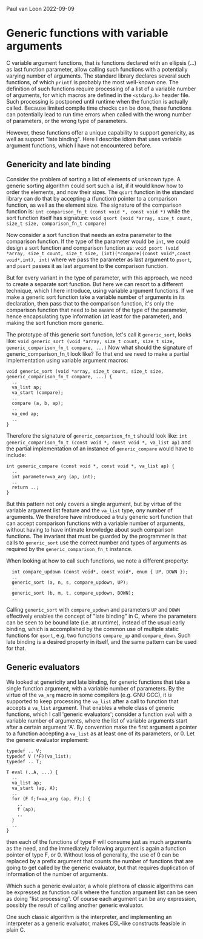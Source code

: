 
Paul van Loon
2022-09-09

Generic functions with variable arguments
=========================================

C variable argument functions, that is functions declared with an ellipsis (...) as last function parameter, allow calling such functions with a potentially varying number of arguments.
The standard library declares several such functions, of which `printf` is probably the most well-known one.
The definition of such functions require processing of a list of a variable number of arguments, for which macros are defined in the `<stdarg.h>` header file.
Such processing is postponed until runtime when the function is actually called. Because limited compile time checks can be done, these functions can potentially lead to run time errors when called with the wrong number of parameters, or the wrong type of parameters.

However, these functions offer a unique capability to support genericity, as well as support "late binding". Here I describe idiom that uses variable argument functions, which I have not encountered before.

Genericity and late binding
---------------------------

Consider the problem of sorting a list of elements of unknown type. A generic sorting algorithm could sort such a list, if it would know how to order the elements, and now their sizes.
The `qsort` function in the standard library can do that by accepting a (function) pointer to a comparison function, as well as the element size. The signature of the comparison function is:
`int comparison_fn_t (const void *, const void *)` while the sort function itself has signature:
`void qsort (void *array, size_t count, size_t size, comparison_fn_t compare)`

Now consider a sort function that needs an extra parameter to the comparison function. If the type of the parameter would be `int`, we could design a sort function and comparison function as:
`void psort (void *array, size_t count, size_t size, (int)(*compare)(const void*,const void*,int), int)`
where we pass the parameter as last argument to `psort`, and `psort` passes it as last argument to the comparison function.

But for every variant in the type of parameter, with this approach, we need to create a separate sort function. But here we can resort to a different technique, which I here introduce, using variable argument functions.
If we make a generic sort function take a variable number of arguments in its declaration, then pass that to the comparison function, it's only the comparison function that need to be aware of the type of the parameter,
hence encapsulating type information (at least for the parameter), and making the sort function more generic.

The prototype of this generic sort function, let's call it `generic_sort`, looks like:
`void generic_sort (void *array, size_t count, size_t size, generic_comparison_fn_t compare, ...)`
Now what should the signature of generic_comparison_fn_t look like? To that end we need to make a partial implementation using variable argument macros:

```
void generic_sort (void *array, size_t count, size_t size, generic_comparison_fn_t compare, ...) {
  ..
  va_list ap;
  va_start (compare);
  ..
  compare (a, b, ap);
  ..
  va_end ap;
  ..
}
```

Therefore the signature of `generic_comparison_fn_t` should look like:
`int generic_comparison_fn_t (const void *, const void *, va_list ap)`
and the partial implementation of an instance of `generic_compare` would have to include:

```
int generic_compare (const void *, const void *, va_list ap) {
  ..
  int parameter=va_arg (ap, int);
  ..
  return ..;
}
```

But this pattern not only covers a single argument, but by virtue of the variable argument list feature and the `va_list` type, *any* number of arguments.
We therefore have introduced a truly generic sort function that can accept comparison functions with a variable number of arguments, without having to have intimate knowledge about such comparison functions.
The invariant that must be guarded by the programmer is that calls to `generic_sort` use the correct number and types of arguments as required by the `generic_comparison_fn_t` instance.

When looking at how to call such functions, we note a different property:
```
  int compare_updown (const void*, const void*, enum { UP, DOWN });
  ..
  generic_sort (a, n, s, compare_updown, UP);
  ..
  generic_sort (b, m, t, compare_updown, DOWN);
  ..
```
Calling `generic_sort` with `compare_updown` and parameters `UP` and `DOWN` effectively enables the concept of "late binding" in C, where the parameters can be seen to be bound late (i.e. at runtime), instead of the usual early binding, which is accomplished by the common use of multiple static functions for `qsort`, e.g. two functions `compare_up` and `compare_down`. Such late binding is a desired property in itself, and the same pattern can be used for that.

Generic evaluators
------------------

We looked at genericity and late binding, for generic functions that take a single function argument, with a variable number of parameters.
By the virtue of the `va_arg` macro in some compilers (e.g. GNU GCC), it *is* supported to keep processing the `va_list` after a call to function that accepts a `va_list` argument.
That enables a whole class of generic functions, which I call 'generic evaluators'; consider a function `eval` with a variable number of arguments, where the list of variable arguments start after a certain argument 'A'.
By convention make the first argument a pointer to a function accepting a `va_list` as at least one of its parameters, or 0. Let the generic evaluator implement:
```
typedef .. V;
typedef V (*F)(va_list);
typedef .. T;

T eval (..A, ...) {
  ..
  va_list ap;
  va_start (ap, A);
  ..
  for (F f;f=va_arg (ap, F);) {
    ..
    f (ap);
    ..
  }
  ..
}
```

then each of the functions of type F will consume just as much arguments as the need, and the immediately following argument is again a function pointer of type F, or 0.
Without loss of generality, the use of 0 can be replaced by a prefix argument that counts the number of functions that are going to get called by the generic evaluator,
but that requires duplication of information of the number of arguments.

Which such a generic evaluator, a whole plethora of classic algorithms can be expressed as function calls where the function argument list can be seen as doing "list processing".
Of course each argument can be any expression, possibly the result of calling another generic evaluator.

One such classic algorithm is the interpreter, and implementing an interpreter as a generic evaluator, makes DSL-like constructs feasible in plain C.
